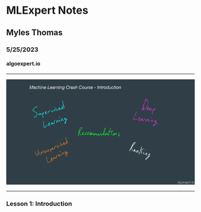 # MLExpert Notes
## Myles Thomas
### 5/25/2023
#### algoexpert.io
---
![alt text for screen readers](./photos/intro.png)

---
### Lesson 1: Introduction